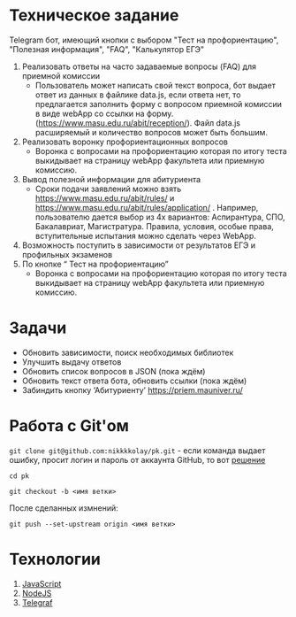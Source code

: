 # Техническое задание

Telegram бот, имеющий кнопки с выбором "Тест на профориентацию", "Полезная информация", "FAQ", "Калькулятор ЕГЭ"

1. Реализовать ответы на часто задаваемые вопросы (FAQ) для приемной комиссии
    * Пользователь может написать свой текст вопроса, бот выдает ответ из данных в файлике data.js, если ответа нет, то предлагается заполнить форму с вопросом приемной комиссии в виде webApp со ссылки на форму. (https://www.masu.edu.ru/abit/reception/). Файл data.js расширяемый и количество вопросов может быть большим.
2. Реализовать воронку профориентационных вопросов
   * Воронка с вопросами на профориентацию которая по итогу теста выкидывает на страницу webApp факультета или приемную комиссию.
3. Вывод полезной информации для абитуриента
   * Сроки подачи заявлений можно взять https://www.masu.edu.ru/abit/rules/ и https://www.masu.edu.ru/abit/rules/application/ . Например, пользователю дается выбор из 4х вариантов: Аспирантура, СПО, Бакалавриат, Магистратура. Правила, условия, особые права, вступительные испытания можно сделать через WebApp.
4. Возможность поступить в зависимости от результатов ЕГЭ и профильных экзаменов
3. По кнопке “ Тест на профориентацию”
   * Воронка с вопросами на профориентацию которая по итогу теста выкидывает на страницу webApp факультета или приемную комиссию.

# Задачи

* Обновить зависимости, поиск необходимых библиотек
* Улучшить выдачу ответов
* Обновить список вопросов в JSON (пока ждём)
* Обновить текст ответа бота, обновить ссылки (пока ждём)
* Забиндить кнопку ‘Абитуриенту’ https://priem.mauniver.ru/

# Работа с Git'ом

`git clone git@github.com:nikkkkolay/pk.git` - если команда выдает ошибку, просит логин и пароль от аккаунта GitHub, то вот [решение](https://www.youtube.com/watch?v=8X4u9sca3Io)

`cd pk`

`git checkout -b <имя ветки>`

После сделанных измнений: 

`git push --set-upstream origin <имя ветки>`

# Технологии

1. [JavaScript](https://developer.mozilla.org/en-US/docs/Web/JavaScript)
2. [NodeJS](https://nodejs.org/en/)
3. [Telegraf](https://github.com/telegraf/telegraf)

